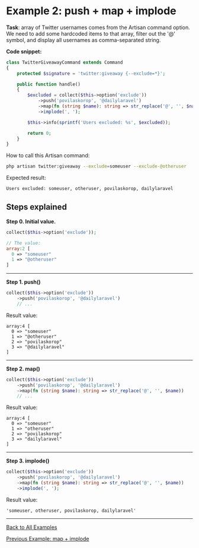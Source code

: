 # Example 2: push + map + implode

**Task**: array of Twitter usernames comes from the Artisan command option. We need to add some hardcoded items to that array, filter out the '@' symbol, and display all usernames as comma-separated string.

**Code snippet:**

```php
class TwitterGiveawayCommand extends Command
{
    protected $signature = 'twitter:giveaway {--exclude=*}';

    public function handle()
    {
        $excluded = collect($this->option('exclude'))
            ->push('povilaskorop', '@dailylaravel')
            ->map(fn (string $name): string => str_replace('@', '', $name))
            ->implode(', ');

        $this->info(sprintf('Users excluded: %s', $excluded));

        return 0;
    }
}
```

How to call this Artisan command:

```bash
php artisan twitter:giveaway --exclude=someuser --exclude-@otheruser
```

Expected result:

```bash
Users excluded: someuser, otheruser, povilaskorop, dailylaravel
```

## Steps explained

**Step 0. Initial value.**

```php
collect($this->option('exclude'));

// The value:
array:2 [
  0 => "someuser"
  1 => "@otheruser"
]
```

- - - - - 

**Step 1. push()**

```php
collect($this->option('exclude'))
    ->push('povilaskorop', '@dailylaravel')
    // ...
```

Result value:

```
array:4 [
  0 => "someuser"
  1 => "@otheruser"
  2 => "povilaskorop"
  3 => "@dailylaravel"
]
```

- - - - - 

**Step 2. map()**

```php
collect($this->option('exclude'))
    ->push('povilaskorop', '@dailylaravel')
    ->map(fn (string $name): string => str_replace('@', '', $name))
    // ...
```

Result value:

```
array:4 [
  0 => "someuser"
  1 => "otheruser"
  2 => "povilaskorop"
  3 => "dailylaravel"
]
```

- - - - - 

**Step 3. implode()**

```php
collect($this->option('exclude'))
    ->push('povilaskorop', '@dailylaravel')
    ->map(fn (string $name): string => str_replace('@', '', $name))
    ->implode(', ');
```

Result value:

```
'someuser, otheruser, povilaskorop, dailylaravel'
```

- - - - -

[Back to All Examples](readme.md)

[Previous Example: map + implode](1-map-implode.md)
